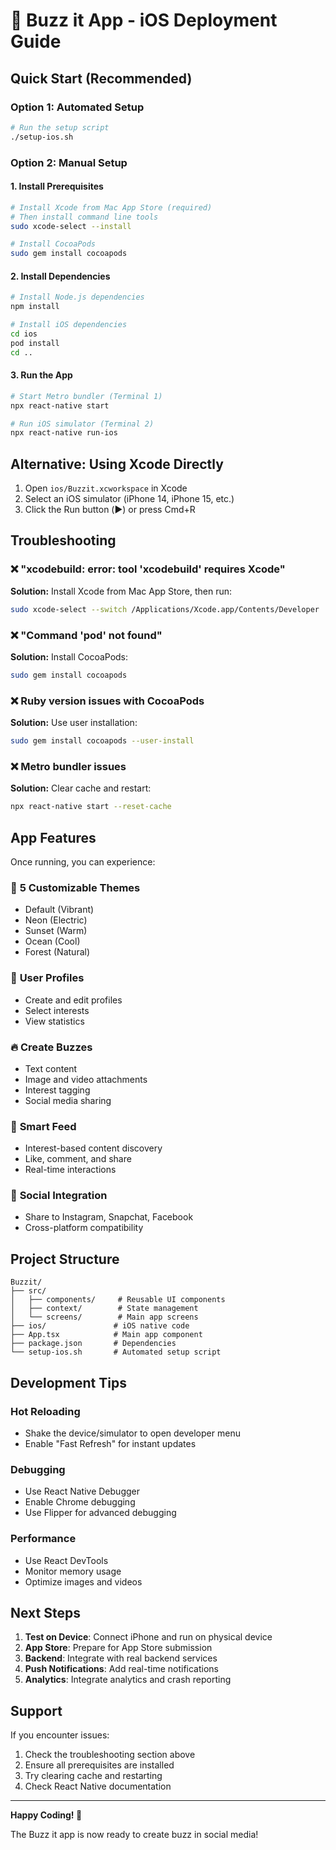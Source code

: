 # 🚀 Buzz it App - iOS Deployment Guide

## Quick Start (Recommended)

### Option 1: Automated Setup
```bash
# Run the setup script
./setup-ios.sh
```

### Option 2: Manual Setup

#### 1. Install Prerequisites
```bash
# Install Xcode from Mac App Store (required)
# Then install command line tools
sudo xcode-select --install

# Install CocoaPods
sudo gem install cocoapods
```

#### 2. Install Dependencies
```bash
# Install Node.js dependencies
npm install

# Install iOS dependencies
cd ios
pod install
cd ..
```

#### 3. Run the App
```bash
# Start Metro bundler (Terminal 1)
npx react-native start

# Run iOS simulator (Terminal 2)
npx react-native run-ios
```

## Alternative: Using Xcode Directly

1. Open `ios/Buzzit.xcworkspace` in Xcode
2. Select an iOS simulator (iPhone 14, iPhone 15, etc.)
3. Click the Run button (▶️) or press Cmd+R

## Troubleshooting

### ❌ "xcodebuild: error: tool 'xcodebuild' requires Xcode"
**Solution:** Install Xcode from Mac App Store, then run:
```bash
sudo xcode-select --switch /Applications/Xcode.app/Contents/Developer
```

### ❌ "Command 'pod' not found"
**Solution:** Install CocoaPods:
```bash
sudo gem install cocoapods
```

### ❌ Ruby version issues with CocoaPods
**Solution:** Use user installation:
```bash
sudo gem install cocoapods --user-install
```

### ❌ Metro bundler issues
**Solution:** Clear cache and restart:
```bash
npx react-native start --reset-cache
```

## App Features

Once running, you can experience:

### 🎨 **5 Customizable Themes**
- Default (Vibrant)
- Neon (Electric)
- Sunset (Warm)
- Ocean (Cool)
- Forest (Natural)

### 👤 **User Profiles**
- Create and edit profiles
- Select interests
- View statistics

### 🔥 **Create Buzzes**
- Text content
- Image and video attachments
- Interest tagging
- Social media sharing

### 📱 **Smart Feed**
- Interest-based content discovery
- Like, comment, and share
- Real-time interactions

### 🎯 **Social Integration**
- Share to Instagram, Snapchat, Facebook
- Cross-platform compatibility

## Project Structure

```
Buzzit/
├── src/
│   ├── components/     # Reusable UI components
│   ├── context/        # State management
│   └── screens/        # Main app screens
├── ios/               # iOS native code
├── App.tsx            # Main app component
├── package.json       # Dependencies
└── setup-ios.sh       # Automated setup script
```

## Development Tips

### Hot Reloading
- Shake the device/simulator to open developer menu
- Enable "Fast Refresh" for instant updates

### Debugging
- Use React Native Debugger
- Enable Chrome debugging
- Use Flipper for advanced debugging

### Performance
- Use React DevTools
- Monitor memory usage
- Optimize images and videos

## Next Steps

1. **Test on Device**: Connect iPhone and run on physical device
2. **App Store**: Prepare for App Store submission
3. **Backend**: Integrate with real backend services
4. **Push Notifications**: Add real-time notifications
5. **Analytics**: Integrate analytics and crash reporting

## Support

If you encounter issues:
1. Check the troubleshooting section above
2. Ensure all prerequisites are installed
3. Try clearing cache and restarting
4. Check React Native documentation

---

**Happy Coding! 🎉**

The Buzz it app is now ready to create buzz in social media!
